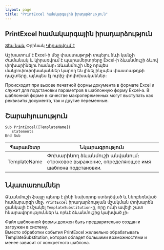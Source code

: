 ```yaml
---
layout: page
title: "PrintExcel համակարգային իրադարձություն"
---
```


## PrintExcel համակարգային իրադարձություն


[Տես նաև](PrintWord.html) Օրինակ [Կիրառվում է](../Defs/doc.md)


Աշխատում է Excel-ի մեջ փաստաթղթի տպելու ձևի կանչի ժամանակ և կիրառվում է պարամերտրերը Excel-ի ձևանմուշի ձևով փոխարինելու համար։ Ձևանմուշի մեջ որպես մակրոփոփոխականներ կարող են լինել ինչպես փաստաթղթի դաշտերը, այնպես էլ ուրիշ փոփոխականներ։

Происходит при вызове печатной формы документа в формате Excel и служит для подстановки параметров в шаблонную форму Excel-а. В шаблонной форме в качестве макропеременных могут выступать как реквизиты документа, так и другие переменные.



## Շարահյուսություն

```as4x
Sub PrintExcel([TemplateName])
   statements
End Sub
```


| Պարամետր | Նկարագրություն |
|--|--|
| TemplateName | Փոխարինող ձևանմուշի անվանում։ строковое выражение, определяющее имя шаблона подстановки. |

## Նկատառումներ

Ձևանմուշի ֆայլը պետք է լինի նախօրոք ստեղծված և ներբեռնված համարարգի մեջ։ `PrintExcel` իրադարձության մշակման փոխարեն ցանկալի է մշակել `TemplateSubstitution`-ը, որը ունի ավելի շատ հնարավորություններ և որևէ ձևանմուշից կախված չի։

Файл шаблонной формы должен быть предварительно создан и загружен в систему.<br>Вместо обработки события PrintExcel желаельно обрабатывать TemplateSubstitution, которая обладет большими возможностями и менее зависит от конкретного шаблона.


